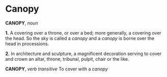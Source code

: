 # Canopy

**CANOPY**, _noun_

**1.** A covering over a throne, or over a bed; more generally, a covering over the head. So the sky is called a _canopy_ and a _canopy_ is borne over the head in processions.

**2.** In architecture and sculpture, a magnificent decoration serving to cover and crown an altar, throne, tribunal, pulpit, chair or the like.

**CANOPY**, _verb transitive_ To cover with a _canopy_